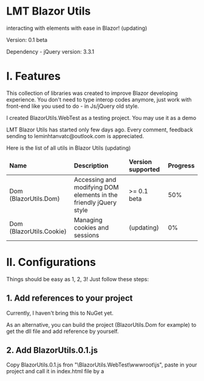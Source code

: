 # LMT Blazor Utils
interacting with elements with ease in Blazor! (updating)

<p>Version: 0.1 beta</p>
<p>Dependency - jQuery version: 3.3.1</p>

<h1>I. Features</h1>

<p>This collection of libraries was created to improve Blazor developing experience. You don't need to type interop codes anymore, just work with front-end like you used to do - in Js/jQuery old style.</p>

<p>I created BlazorUtils.WebTest as a testing project. You may use it as a demo</p>

<p>LMT Blazor Utils has started only few days ago. Every comment, feedback sending to leminhtanvatc@outlook.com is appreciated.</p>
<p>Here is the list of all utils in Blazor Utils (updating)</p>

<table>
<thead>
  <tr>
    <td><b>Name</b></td>
    <td><b>Description</b></td>
    <td><b>Version supported</b></td>
    <td><b>Progress</b></td>
  </tr>
  </thead>
  <tbody>
    <tr>
      <td>Dom (BlazorUtils.Dom)</td>
      <td>Accessing and modifying DOM elements in the friendly jQuery style</td>
      <td>>= 0.1 beta</td>
      <td>50%</td>
    </tr>
        <tr>
      <td>Dom (BlazorUtils.Cookie)</td>
      <td>Managing cookies and sessions</td>
      <td>(updating)</td>
      <td>0%</td>
    </tr>
    </tody>
</table>

<h1>II. Configurations</h1>
Things should be easy as 1, 2, 3! Just follow these steps: 
<h2>1. Add references to your project</h2>
<p>Currently, I haven't bring this to NuGet yet.</p>
<p>As an alternative, you can build the project (BlazorUtils.Dom for example) to get the dll file and add reference by yourself.</p>

<h2>2. Add BlazorUtils.0.1.js</h2>
<p>Copy BlazorUtils.0.1.js fron "\BlazorUtils.WebTest\wwwroot\js", paste in your project and call it in index.html file by a <script> tag. Then, call BlazorBoot() in body's onload attribute.</p>
<p><b>Warning: You must add jQuery if you haven't done it yet!</b></p>

<h2>3. Add this line to _ViewImports.cshtml</h2>
<p>@using static BlazorUtils.Dom.DomUtil</p>
<p>This will help you call my API faster, without calling DomUtil over and over again.</p>
